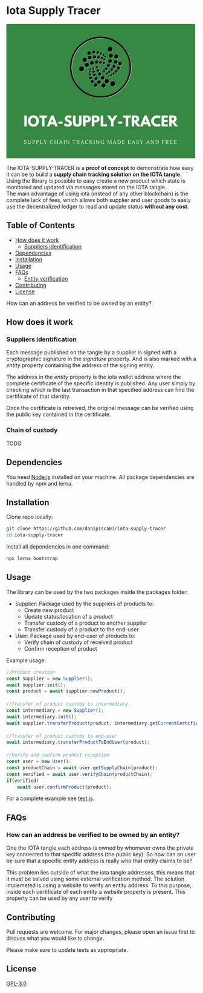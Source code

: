 # Iota Supply Tracer
![Logo](assets/logo.png)

The IOTA-SUPPLY-TRACER is a **proof of concept** to demonstrate how easy it can be to build a **supply chain tracking solution on the IOTA tangle**.  
Using the library is possible to easy create a new product which state is monitored and updated via messages stored on the IOTA tangle.  
The main advantage of using iota (instead of any other blockchain) is the complete lack of fees, which allows both supplier and user goods to easly use the decentralized ledger to read and update status **without any cost**.

## Table of Contents
  - [How does it work](#how-does-it-work) 
    - [Suppliers identification](#suppliers-identification)
  - [Dependencies](#dependencies)
  - [Installation](#installation)
  - [Usage](#usage)
  - [FAQs](#faqs)
    - [Entity verification](#how-can-an-address-be-verified-to-be-owned-by-an-entity?)
  - [Contributing](#contributing)
  - [License](#license)

  How can an address be verified to be owned by an entity?

## How does it work

### Suppliers identification
Each message published on the tangle by a supplier is signed with a cryptographic signature in the *signature* property. And is also marked with a *entity* property containing the address of the signing entity.

The address in the *entity* property is the iota wallet address where the complete certificate of the specific identity is published. Any user simply by checking which is the last transaction in that specified address can find the certificate of that identity.

Once the certificate is retreived, the original message can be verified using the public key contained in the certificate.  

### Chain of custody

TODO

## Dependencies

You need [Node.js](https://nodejs.org/en/) installed on your machine. 
All package dependencies are handled by npm and lerna.

## Installation

Clone repo locally:
```bash
git clone https://github.com/danipisca07/iota-supply-tracer
cd iota-supply-tracer
```
Install all dependencies in one command:
```bash
npx lerna bootstrap
```
## Usage
The library can be used by the two packages inside the packages folder:  
- Supplier: Package used by the suppliers of products to:  
    - Create new product
    - Update status/location of a product
    - Transfer custody of a product to another supplier
    - Transfer custody of a product to the end-user
- User: Package used by end-user of products to:
    - Verify chain of custody of received product
    - Confirm reception of product

Example usage:
```js
//Product creation
const supplier = new Supplier();
await supplier.init();
const product = await supplier.newProduct();

//Transfer of product custody to intermediary
const intermediary = new Supplier();
await intermediary.init();
await supplier.transferProduct(product, intermediary.getCurrentCertificate());

//Transfer of product custody to end-user
await intermediary.transferProductToEndUser(product);

//Verify and confirm product reception
const user = new User();
const productChain = await user.getSupplyChain(product);
const verified = await user.verifyChain(productChain);
if(verified)
    await user.confirmProduct(product);
```

For a complete example see [test.js](test.js).

## FAQs

### How can an address be verified to be owned by an entity?

One the IOTA tangle each address is owned by whomever owns the private key connected to that specific address (the public key). So how can an user be sure that a specific entity address is really who that entity claims to be?

This problem lies outside of what the iota tangle addresses, this means that it must be solved using some external verification method. The solution implemeted is using a website to verify an entity address. To this purpose, inside each certificate of each entity a *website* property is present. This property can be used by any user to verify 

## Contributing
Pull requests are welcome. For major changes, please open an issue first to discuss what you would like to change.

Please make sure to update tests as appropriate.

## License
[GPL-3.0](https://choosealicense.com/licenses/gpl-3.0/)